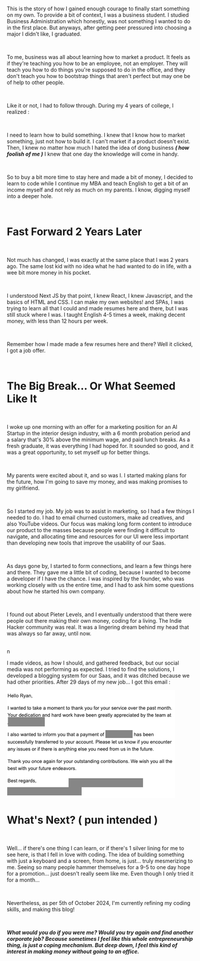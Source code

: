 This is the story of how I gained enough courage to finally start something on my own. To provide a bit of context, I was a business student. I studied Business Administration which honestly, was not something I wanted to do in the first place. But anyways, after getting peer pressured into choosing a major I didn't like, I graduated.

<br>

To me, business was all about learning how to market a product. It feels as if they're teaching you how to be an employee, not an employer. They will teach you how to do things you're supposed to do in the office, and they don't teach you how to bootstrap things that aren't perfect but may one be of help to other people.

<br>

Like it or not, I had to follow through. During my 4 years of college, I realized :

<br>

I need to learn how to build something. I knew that I know how to market something, just not how to build it. I can't market if a product doesn't exist. Then, I knew no matter how much I hated the idea of dong business ___( how foolish of me )___ I knew that one day the knowledge will come in handy.

<br>

So to buy a bit more time to stay here and made a bit of money, I decided to learn to code while I continue my MBA and teach English to get a bit of an income myself and not rely as much on my parents. I know, digging myself into a deeper hole.

<br>

<h1 class="text-3xl font-bold">
 Fast Forward 2 Years Later
</h1>

<br>

Not much has changed, I was exactly at the same place that I was 2 years ago. The same lost kid with no idea what he had wanted to do in life, with a wee bit more money in his pocket.

<br>

I understood Next JS by that point, I knew React, I knew Javascript, and the basics of HTML and CSS. I can make my own websites! and SPAs, I was trying to learn all that I could and made resumes here and there, but I was still stuck where I was. I taught English 4-5 times a week, making decent money, with less than 12 hours per week.

<br>

Remember how I made made a few resumes here and there? Well it clicked, I got a job offer.

<br>

<h1 class="text-3xl font-bold">
The Big Break... Or What Seemed Like It
</h1>

<br>

I woke up one morning with an offer for a marketing position for an AI Startup in the interior design industry, with a 6 month probation period and a salary that's 30% above the minimum wage, and paid lunch breaks. As a fresh graduate, it was everything I had hoped for. It sounded so good, and it was a great opportunity, to set myself up for better things.

<br>

My parents were excited about it, and so was I. I started making plans for the future, how I'm going to save my money, and was making promises to my girlfriend.

<br>

So I started my job. My job was to assist in marketing, so I had a few things I needed to do. I had to email churned customers, make ad creatives, and also YouTube videos. Our focus was making long form content to introduce our product to the masses because people were finding it difficult to navigate, and allocating time and resources for our UI were less important than developing new tools that improve the usability of our Saas.

<br>

As days gone by, I started to form connections, and learn a few things here and there. They gave me a little bit of coding, because I wanted to become a developer if I have the chance. I was inspired by the founder, who was working closely with us the entire time, and I had to ask him some questions about how he started his own company.

<br>

I found out about Pieter Levels, and I eventually understood that there were people out there making their own money, coding for a living. The Indie Hacker community was real. It was a lingering dream behind my head that was always so far away, until now.

<br>n

I made videos, as how I should, and gathered feedback, but our social media was not performing as expected. I tried to find the solutions, I developed a blogging system for our Saas, and it was ditched because we had other priorities. After 29 days of my new job... I got this email :

<div class="flex items-center justify-center">
<img src="../../images/fired.png" class="mb-10 mt-10 rounded-3xl" alt="My firing notice">
</div>

<h1 class="text-3xl font-bold">
What's Next? ( pun intended )
</h1>

<br>

Well... if there's one thing I can learn, or if there's 1 silver lining for me to see here, is that I fell in love with coding. The idea of building something with just a keyboard and a screen, from home, is just... truly mesmerizing to me. Seeing so many people hammer themselves for a 9-5 to one day hope for a promotion... just doesn't really seem like me. Even though I only tried it for a month...

<br>

Nevertheless, as per 5th of October 2024, I'm currently refining my coding skills, and making this blog!

<br>

___What would you do if you were me? Would you try again and find another corporate job? Because sometimes I feel like this whole entrepreneurship thing, is just a coping mechanism. But deep down, I feel this kind of interest in making money without going to an office.___
